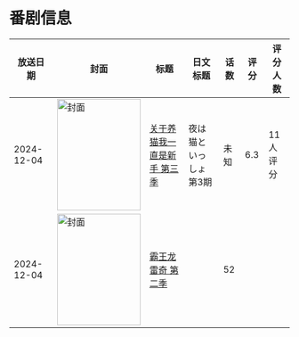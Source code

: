 # 番剧信息

|放送日期|封面|标题|日文标题|话数|评分|评分人数|
|---|---|---|---|---|---|---|
|2024-12-04|<img src="//lain.bgm.tv/pic/cover/c/55/7a/481865_RubiA.jpg" alt="封面" style="width:150px;height:200px;object-fit:cover;">|[关于养猫我一直是新手 第三季](https://bangumi.tv/subject/481865)|夜は猫といっしょ 第3期|未知|6.3|11人评分|
|2024-12-04|<img src="//lain.bgm.tv/pic/cover/c/e2/42/527022_90A79.jpg" alt="封面" style="width:150px;height:200px;object-fit:cover;">|[霸王龙雷奇 第二季](https://bangumi.tv/subject/527022)||52|||
